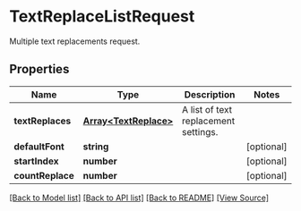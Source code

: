 ﻿# TextReplaceListRequest
Multiple text replacements request.

## Properties
Name | Type | Description | Notes
------------ | ------------- | ------------- | -------------
**textReplaces** | [**Array&lt;TextReplace&gt;**](TextReplace.md) | A list of text replacement settings. | 
**defaultFont** | **string** |  | [optional]
**startIndex** | **number** |  | [optional]
**countReplace** | **number** |  | [optional]

[[Back to Model list]](../README.md#documentation-for-models) [[Back to API list]](../README.md#documentation-for-api-endpoints) [[Back to README]](../README.md) [[View Source]](../src/models/textReplaceListRequest.ts)

